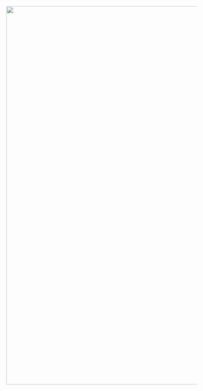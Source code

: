 <img src="https://user-images.githubusercontent.com/81517284/119964656-0cdae000-bfc7-11eb-908b-e7dbd48ccb81.gif" width="1000px">
